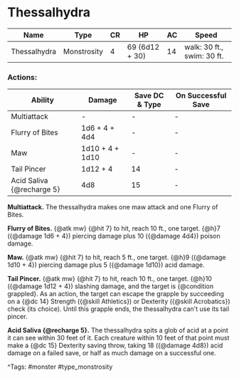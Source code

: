 # Thessalhydra

| Name | Type | CR | HP | AC | Speed |
|------|------|----|----|----|-------|
| Thessalhydra | Monstrosity | 4 | 69 (6d12 + 30) | 14 | walk: 30 ft., swim: 30 ft. |

### Actions:

| Ability | Damage | Save DC & Type | On Successful Save |
|---------|--------|----------------|--------------------|
| Multiattack | - | - | - |
| Flurry of Bites | 1d6 + 4 + 4d4 | - | - |
| Maw | 1d10 + 4 + 1d10 | - | - |
| Tail Pincer | 1d12 + 4 | 14 | - |
| Acid Saliva {@recharge 5} | 4d8 | 15 | - |


**Multiattack.** The thessalhydra makes one maw attack and one Flurry of Bites.

**Flurry of Bites.** {@atk mw} {@hit 7} to hit, reach 10 ft., one target. {@h}7 ({@damage 1d6 + 4}) piercing damage plus 10 ({@damage 4d4}) poison damage.

**Maw.** {@atk mw} {@hit 7} to hit, reach 5 ft., one target. {@h}9 ({@damage 1d10 + 4}) piercing damage plus 5 ({@damage 1d10}) acid damage.

**Tail Pincer.** {@atk mw} {@hit 7} to hit, reach 10 ft., one target. {@h}10 ({@damage 1d12 + 4}) slashing damage, and the target is {@condition grappled}. As an action, the target can escape the grapple by succeeding on a {@dc 14} Strength ({@skill Athletics}) or Dexterity ({@skill Acrobatics}) check (its choice). Until this grapple ends, the thessalhydra can't use its tail pincer.

**Acid Saliva {@recharge 5}.** The thessalhydra spits a glob of acid at a point it can see within 30 feet of it. Each creature within 10 feet of that point must make a {@dc 15} Dexterity saving throw, taking 18 ({@damage 4d8}) acid damage on a failed save, or half as much damage on a successful one.

^Tags: #monster #type_monstrosity